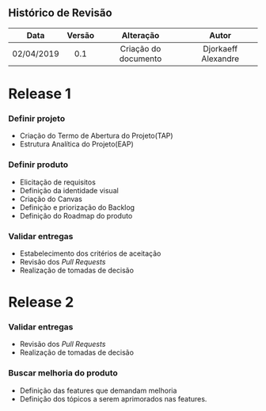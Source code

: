 ## Histórico de Revisão

|    Data    | Versão |                             Alteração                             |                    Autor                    |
|:----------:|:------:|:-----------------------------------------------------------------:|:-------------------------------------------:|
| 02/04/2019 |   0.1  | Criação do documento |                Djorkaeff Alexandre              |


# Release 1

### Definir projeto
  - Criação do Termo de Abertura do Projeto(TAP)
  - Estrutura Analítica do Projeto(EAP)

### Definir produto
  - Elicitação de requisitos
  - Definição da identidade visual
  - Criação do Canvas
  - Definição e priorização do Backlog
  - Definição do Roadmap do produto

### Validar entregas
  - Estabelecimento dos critérios de aceitação
  - Revisão dos <i>Pull Requests</i>
  - Realização de tomadas de decisão

# Release 2

### Validar entregas
  - Revisão dos <i>Pull Requests</i>
  - Realização de tomadas de decisão

### Buscar melhoria do produto
  - Definição das features que demandam melhoria
  - Definição dos tópicos a serem aprimorados nas features.



